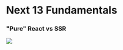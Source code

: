 <div>
  <h1>Next 13 Fundamentals</h1>
  
  <div>
    <h3>"Pure" React vs SSR </h3>
    <img src="github/ssr.png"  />
  </div>
  
<div>
